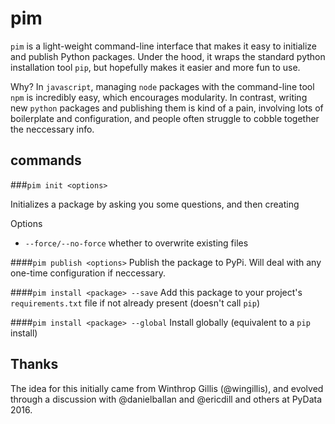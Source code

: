 # pim

`pim` is a light-weight command-line interface that makes it easy to initialize and publish Python packages. Under the hood, it wraps the standard python installation tool `pip`, but hopefully makes it easier and more fun to use.

Why? In `javascript`, managing `node` packages with the command-line tool `npm` is incredibly easy, which encourages modularity. In contrast, writing new `python` packages and publishing them is kind of a pain, involving lots of boilerplate and configuration, and people often struggle to cobble together the neccessary info.

## commands

###`pim init <options>`

Initializes a package by asking you some questions, and then creating

Options
- `--force/--no-force` whether to overwrite existing files

####`pim publish <options>`
Publish the package to PyPi. Will deal with any one-time configuration if neccessary.

####`pim install <package> --save`
Add this package to your project's `requirements.txt` file if not already present (doesn't call `pip`)

####`pim install <package> --global`
Install globally (equivalent to a `pip` install)

## Thanks

The idea for this initially came from Winthrop Gillis (@wingillis), and evolved through a discussion with @danielballan and @ericdill and others at PyData 2016.
